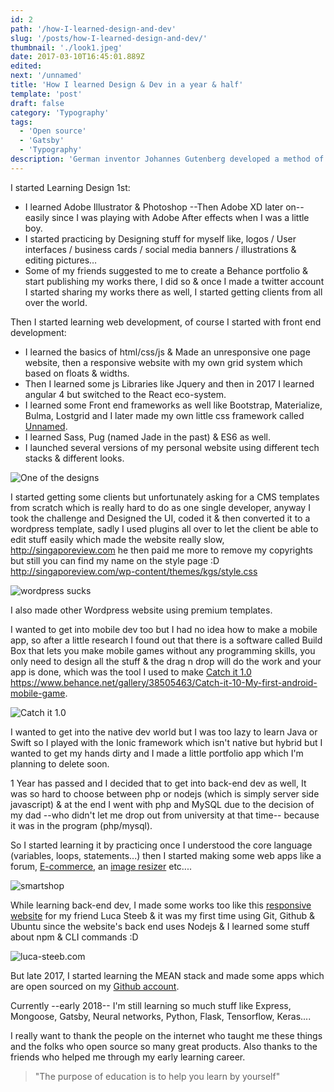 ```yaml
---
id: 2
path: '/how-I-learned-design-and-dev'
slug: '/posts/how-I-learned-design-and-dev/'
thumbnail: './look1.jpeg'
date: 2017-03-10T16:45:01.889Z
edited:
next: '/unnamed'
title: 'How I learned Design & Dev in a year & half'
template: 'post'
draft: false
category: 'Typography'
tags:
  - 'Open source'
  - 'Gatsby'
  - 'Typography'
description: 'German inventor Johannes Gutenberg developed a method of movable type and used it to create one of the western world’s first major printed books, the “Forty–Two–Line” Bible.'
---
```


I started Learning Design 1st:

- I learned Adobe Illustrator & Photoshop --Then Adobe XD later on-- easily since I was playing with Adobe After effects when I was a little boy.
- I started practicing by Designing stuff for myself like, logos / User interfaces / business cards / social media banners / illustrations & editing pictures…
- Some of my friends suggested to me to create a Behance portfolio & start publishing my works there, I did so & once I made a twitter account I started sharing my works there as well, I started getting clients from all over the world.

Then I started learning web development, of course I started with front end development:

- I learned the basics of html/css/js & Made an unresponsive one page website, then a responsive website with my own grid system which based on floats & widths.
- Then I learned some js Libraries like Jquery and then in 2017 I learned angular 4 but switched to the React eco-system.
- I learned some Front end frameworks as well like Bootstrap, Materialize, Bulma, Lostgrid and I later made my own little css framework called [Unnamed](https://unnamed.doananh234.com).
- I learned Sass, Pug (named Jade in the past) & ES6 as well.
- I launched several versions of my personal website using different tech stacks & different looks.

![One of the designs](look1.jpeg)

I started getting some clients but unfortunately asking for a CMS templates from scratch which is really hard to do as one single developer, anyway I took the challenge and Designed the UI, coded it & then converted it to a wordpress template, sadly I used plugins all over to let the client be able to edit stuff easily which made the website really slow, http://singaporeview.com he then paid me more to remove my copyrights but still you can find my name on the style page :D http://singaporeview.com/wp-content/themes/kgs/style.css

![wordpress sucks](wp.jpeg 'When one of your clients removes ur name on the copyrights on the footer & forgets to remove it on the style page 😂😂😂')

I also made other Wordpress website using premium templates.

I wanted to get into mobile dev too but I had no idea how to make a mobile app, so after a little research I found out that there is a software called Build Box that lets you make mobile games without any programming skills, you only need to design all the stuff & the drag n drop will do the work and your app is done, which was the tool I used to make [Catch it 1.0](https://play.google.com/store/apps/details?id=com.doananh234.atchit) https://www.behance.net/gallery/38505463/Catch-it-10-My-first-android-mobile-game.

![Catch it 1.0](catchit.jpeg)

I wanted to get into the native dev world but I was too lazy to learn Java or Swift so I played with the Ionic framework which isn't native but hybrid but I wanted to get my hands dirty and I made a little portfolio app which I'm planning to delete soon.

1 Year has passed and I decided that to get into back-end dev as well, It was so hard to choose between php or nodejs (which is simply server side javascript) & at the end I went with php and MySQL due to the decision of my dad --who didn't let me drop out from university at that time-- because it was in the program (php/mysql).

So I started learning it by practicing once I understood the core language (variables, loops, statements...) then I started making some web apps like a forum, [E-commerce](https://github.com/doananh234/Smartshop), an [image resizer](https://github.com/doananh234/image-resizer) etc....

![smartshop](smartshop.jpeg)

While learning back-end dev, I made some works too like this [responsive website](https://luca-steeb.com) for my friend Luca Steeb & it was my first time using Git, Github & Ubuntu since the website's back end uses Nodejs & I learned some stuff about npm & CLI commands :D

![luca-steeb.com](lucasteeb.jpg)

But late 2017, I started learning the MEAN stack and made some apps which are open sourced on my [Github account](https://github.com/doananh234).

Currently --early 2018-- I'm still learning so much stuff like Express, Mongoose, Gatsby, Neural networks, Python, Flask, Tensorflow, Keras....

I really want to thank the people on the internet who taught me these things and the folks who open source so many great products. Also thanks to the friends who helped me through my early learning career.

> "The purpose of education is to help you learn by yourself"
